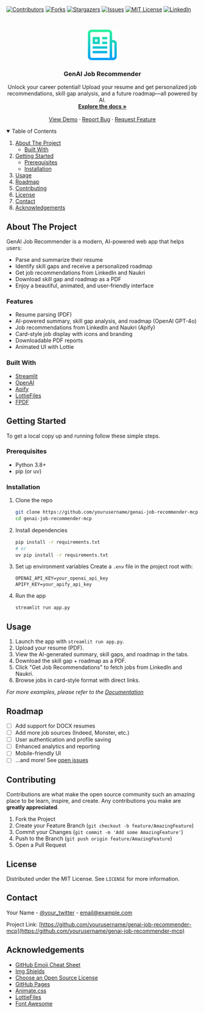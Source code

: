 <!-- PROJECT SHIELDS -->
[![Contributors][contributors-shield]][contributors-url]
[![Forks][forks-shield]][forks-url]
[![Stargazers][stars-shield]][stars-url]
[![Issues][issues-shield]][issues-url]
[![MIT License][license-shield]][license-url]
[![LinkedIn][linkedin-shield]][linkedin-url]

<!-- PROJECT LOGO -->
<br />
<p align="center">
  <a href="https://github.com/yourusername/genai-job-recommender-mcp">
    <img src="images/logo.png" alt="Logo" width="80" height="80">
  </a>

  <h3 align="center">GenAI Job Recommender</h3>

  <p align="center">
    Unlock your career potential! Upload your resume and get personalized job recommendations, skill gap analysis, and a future roadmap—all powered by AI.
    <br />
    <a href="#about-the-project"><strong>Explore the docs »</strong></a>
    <br />
    <br />
    <a href="#usage">View Demo</a>
    ·
    <a href="https://github.com/yourusername/genai-job-recommender-mcp/issues">Report Bug</a>
    ·
    <a href="https://github.com/yourusername/genai-job-recommender-mcp/issues">Request Feature</a>
  </p>
</p>

<!-- TABLE OF CONTENTS -->
<details open="open">
  <summary>Table of Contents</summary>
  <ol>
    <li>
      <a href="#about-the-project">About The Project</a>
      <ul>
        <li><a href="#built-with">Built With</a></li>
      </ul>
    </li>
    <li>
      <a href="#getting-started">Getting Started</a>
      <ul>
        <li><a href="#prerequisites">Prerequisites</a></li>
        <li><a href="#installation">Installation</a></li>
      </ul>
    </li>
    <li><a href="#usage">Usage</a></li>
    <li><a href="#roadmap">Roadmap</a></li>
    <li><a href="#contributing">Contributing</a></li>
    <li><a href="#license">License</a></li>
    <li><a href="#contact">Contact</a></li>
    <li><a href="#acknowledgements">Acknowledgements</a></li>
  </ol>
</details>

<!-- ABOUT THE PROJECT -->
## About The Project



GenAI Job Recommender is a modern, AI-powered web app that helps users:
- Parse and summarize their resume
- Identify skill gaps and receive a personalized roadmap
- Get job recommendations from LinkedIn and Naukri
- Download skill gap and roadmap as a PDF
- Enjoy a beautiful, animated, and user-friendly interface

### Features
* Resume parsing (PDF)
* AI-powered summary, skill gap analysis, and roadmap (OpenAI GPT-4o)
* Job recommendations from LinkedIn and Naukri (Apify)
* Card-style job display with icons and branding
* Downloadable PDF reports
* Animated UI with Lottie

### Built With
* [Streamlit](https://streamlit.io/)
* [OpenAI](https://openai.com/)
* [Apify](https://apify.com/)
* [LottieFiles](https://lottiefiles.com/)
* [FPDF](https://pyfpdf.github.io/)

<!-- GETTING STARTED -->
## Getting Started

To get a local copy up and running follow these simple steps.

### Prerequisites
* Python 3.8+
* pip (or uv)

### Installation
1. Clone the repo
   ```sh
   git clone https://github.com/yourusername/genai-job-recommender-mcp.git
   cd genai-job-recommender-mcp
   ```
2. Install dependencies
   ```sh
   pip install -r requirements.txt
   # or
   uv pip install -r requirements.txt
   ```
3. Set up environment variables
   Create a `.env` file in the project root with:
   ```env
   OPENAI_API_KEY=your_openai_api_key
   APIFY_KEY=your_apify_api_key
   ```
4. Run the app
   ```sh
   streamlit run app.py
   ```

<!-- USAGE EXAMPLES -->
## Usage

1. Launch the app with `streamlit run app.py`.
2. Upload your resume (PDF).
3. View the AI-generated summary, skill gaps, and roadmap in the tabs.
4. Download the skill gap + roadmap as a PDF.
5. Click "Get Job Recommendations" to fetch jobs from LinkedIn and Naukri.
6. Browse jobs in card-style format with direct links.

_For more examples, please refer to the [Documentation](#)_

<!-- ROADMAP -->
## Roadmap
- [ ] Add support for DOCX resumes
- [ ] Add more job sources (Indeed, Monster, etc.)
- [ ] User authentication and profile saving
- [ ] Enhanced analytics and reporting
- [ ] Mobile-friendly UI
- [ ] ...and more! See [open issues](https://github.com/yourusername/genai-job-recommender-mcp/issues)

<!-- CONTRIBUTING -->
## Contributing
Contributions are what make the open source community such an amazing place to be learn, inspire, and create. Any contributions you make are **greatly appreciated**.

1. Fork the Project
2. Create your Feature Branch (`git checkout -b feature/AmazingFeature`)
3. Commit your Changes (`git commit -m 'Add some AmazingFeature'`)
4. Push to the Branch (`git push origin feature/AmazingFeature`)
5. Open a Pull Request

<!-- LICENSE -->
## License
Distributed under the MIT License. See `LICENSE` for more information.

<!-- CONTACT -->
## Contact
Your Name - [@your_twitter](https://twitter.com/your_username) - email@example.com

Project Link: [https://github.com/yourusername/genai-job-recommender-mcp](https://github.com/yourusername/genai-job-recommender-mcp)

<!-- ACKNOWLEDGEMENTS -->
## Acknowledgements
* [GitHub Emoji Cheat Sheet](https://www.webpagefx.com/tools/emoji-cheat-sheet)
* [Img Shields](https://shields.io)
* [Choose an Open Source License](https://choosealicense.com)
* [GitHub Pages](https://pages.github.com)
* [Animate.css](https://daneden.github.io/animate.css)
* [LottieFiles](https://lottiefiles.com/)
* [Font Awesome](https://fontawesome.com)

<!-- MARKDOWN LINKS & IMAGES -->
[contributors-shield]: https://img.shields.io/github/contributors/yourusername/genai-job-recommender-mcp.svg?style=for-the-badge
[contributors-url]: https://github.com/yourusername/genai-job-recommender-mcp/graphs/contributors
[forks-shield]: https://img.shields.io/github/forks/yourusername/genai-job-recommender-mcp.svg?style=for-the-badge
[forks-url]: https://github.com/yourusername/genai-job-recommender-mcp/network/members
[stars-shield]: https://img.shields.io/github/stars/yourusername/genai-job-recommender-mcp.svg?style=for-the-badge
[stars-url]: https://github.com/yourusername/genai-job-recommender-mcp/stargazers
[issues-shield]: https://img.shields.io/github/issues/yourusername/genai-job-recommender-mcp.svg?style=for-the-badge
[issues-url]: https://github.com/yourusername/genai-job-recommender-mcp/issues
[license-shield]: https://img.shields.io/github/license/yourusername/genai-job-recommender-mcp.svg?style=for-the-badge
[license-url]: https://github.com/yourusername/genai-job-recommender-mcp/blob/main/LICENSE
[linkedin-shield]: https://img.shields.io/badge/-LinkedIn-black.svg?style=for-the-badge&logo=linkedin&colorB=555
[linkedin-url]: https://linkedin.com/in/yourprofile
[product-screenshot]: images/screenshot.png
